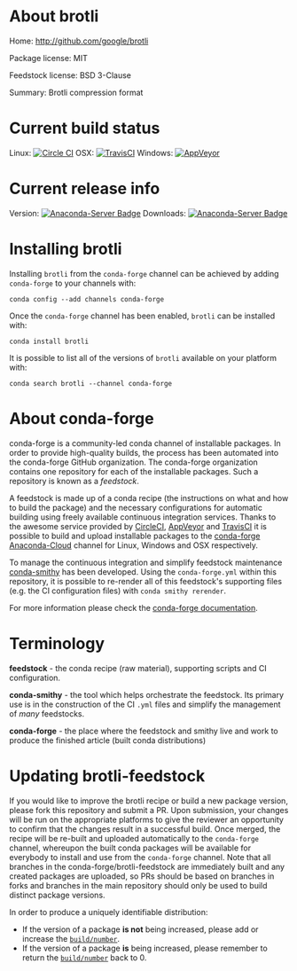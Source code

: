About brotli
============

Home: http://github.com/google/brotli

Package license: MIT

Feedstock license: BSD 3-Clause

Summary: Brotli compression format



Current build status
====================

Linux: [![Circle CI](https://circleci.com/gh/conda-forge/brotli-feedstock.svg?style=shield)](https://circleci.com/gh/conda-forge/brotli-feedstock)
OSX: [![TravisCI](https://travis-ci.org/conda-forge/brotli-feedstock.svg?branch=master)](https://travis-ci.org/conda-forge/brotli-feedstock)
Windows: [![AppVeyor](https://ci.appveyor.com/api/projects/status/github/conda-forge/brotli-feedstock?svg=True)](https://ci.appveyor.com/project/conda-forge/brotli-feedstock/branch/master)

Current release info
====================
Version: [![Anaconda-Server Badge](https://anaconda.org/conda-forge/brotli/badges/version.svg)](https://anaconda.org/conda-forge/brotli)
Downloads: [![Anaconda-Server Badge](https://anaconda.org/conda-forge/brotli/badges/downloads.svg)](https://anaconda.org/conda-forge/brotli)

Installing brotli
=================

Installing `brotli` from the `conda-forge` channel can be achieved by adding `conda-forge` to your channels with:

```
conda config --add channels conda-forge
```

Once the `conda-forge` channel has been enabled, `brotli` can be installed with:

```
conda install brotli
```

It is possible to list all of the versions of `brotli` available on your platform with:

```
conda search brotli --channel conda-forge
```


About conda-forge
=================

conda-forge is a community-led conda channel of installable packages.
In order to provide high-quality builds, the process has been automated into the
conda-forge GitHub organization. The conda-forge organization contains one repository
for each of the installable packages. Such a repository is known as a *feedstock*.

A feedstock is made up of a conda recipe (the instructions on what and how to build
the package) and the necessary configurations for automatic building using freely
available continuous integration services. Thanks to the awesome service provided by
[CircleCI](https://circleci.com/), [AppVeyor](http://www.appveyor.com/)
and [TravisCI](https://travis-ci.org/) it is possible to build and upload installable
packages to the [conda-forge](https://anaconda.org/conda-forge)
[Anaconda-Cloud](http://docs.anaconda.org/) channel for Linux, Windows and OSX respectively.

To manage the continuous integration and simplify feedstock maintenance
[conda-smithy](http://github.com/conda-forge/conda-smithy) has been developed.
Using the ``conda-forge.yml`` within this repository, it is possible to re-render all of
this feedstock's supporting files (e.g. the CI configuration files) with ``conda smithy rerender``.

For more information please check the [conda-forge documentation](https://conda-forge.org/docs/).

Terminology
===========

**feedstock** - the conda recipe (raw material), supporting scripts and CI configuration.

**conda-smithy** - the tool which helps orchestrate the feedstock.
                   Its primary use is in the construction of the CI ``.yml`` files
                   and simplify the management of *many* feedstocks.

**conda-forge** - the place where the feedstock and smithy live and work to
                  produce the finished article (built conda distributions)


Updating brotli-feedstock
=========================

If you would like to improve the brotli recipe or build a new
package version, please fork this repository and submit a PR. Upon submission,
your changes will be run on the appropriate platforms to give the reviewer an
opportunity to confirm that the changes result in a successful build. Once
merged, the recipe will be re-built and uploaded automatically to the
`conda-forge` channel, whereupon the built conda packages will be available for
everybody to install and use from the `conda-forge` channel.
Note that all branches in the conda-forge/brotli-feedstock are
immediately built and any created packages are uploaded, so PRs should be based
on branches in forks and branches in the main repository should only be used to
build distinct package versions.

In order to produce a uniquely identifiable distribution:
 * If the version of a package **is not** being increased, please add or increase
   the [``build/number``](http://conda.pydata.org/docs/building/meta-yaml.html#build-number-and-string).
 * If the version of a package **is** being increased, please remember to return
   the [``build/number``](http://conda.pydata.org/docs/building/meta-yaml.html#build-number-and-string)
   back to 0.